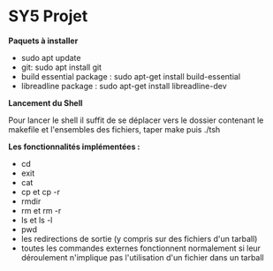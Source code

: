 # SY5 Projet
**Paquets à installer**

* sudo apt update
* git: sudo apt install git
* build essential package : sudo apt-get install build-essential
* libreadline package : sudo apt-get install libreadline-dev

**Lancement du Shell**

Pour lancer le shell il suffit de se déplacer vers le dossier contenant le makefile et l'ensembles des fichiers, taper make puis ./tsh

**Les fonctionnalités implémentées :**

*  cd
*  exit
*  cat
*  cp et cp -r
*  rmdir
*  rm et rm -r
*  ls et ls -l
*  pwd
*  les redirections de sortie (y compris sur des fichiers d'un tarball)
*  toutes les commandes externes fonctionnent normalement si leur déroulement n'implique pas l'utilisation d'un fichier dans un tarball

